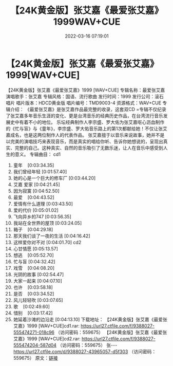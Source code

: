﻿---
title: 【24K黄金版】张艾嘉《最爱张艾嘉》1999WAV+CUE
date: 2022-03-16 07:19:01
categories: WAV车载音乐、镜像
tags: 华语中文
---
# 【24K黄金版】张艾嘉《最爱张艾嘉》1999[WAV+CUE]

【24K黄金版】张艾嘉《最爱张艾嘉》1999 [WAV+CUE]
专辑名称：最爱张艾嘉
演唱歌手：张艾嘉
专辑风格：国语、流行歌曲
发行时间：1999
发行公司：滚石唱片
唱片版本：HDCD黄金版
唱片编号：TMD9003-4
资源格式：WAV+CUE
专辑介绍：
《最爱张艾嘉》是张艾嘉作品最完整的收录，这套双CD
=专辑不仅纪录了张艾嘉多年音乐生涯的变化、更是台湾音乐的经典历史作品，在台湾流行音乐发展史中有着不小的地位。
乐坛经典制作人李宗盛、罗大佑为张艾嘉呕心沥血制作的《忙与盲》与《童年》，李宗盛、罗大佑音乐路上的第1次都献给她！不仅让张艾嘉成名，也是这两位制作人的代表作品。
张艾嘉擅于以音乐来说故事，她并不是以完美的演唱技巧来表现音乐，而是真实的唱给你听、告诉你她想说的，呈现出真实、完整的自己。这种真实、自然的音乐吸引了无数乐迷，让人在音乐中感受到人生的意义。
专辑曲目：
cd1
01. 童年    [0:03:34.35]
02. 我们曾经年轻
[0:01:57.40]
03. 她的心是一个巨大的修车厂
[0:03:44.20]
04. 艾嘉 爱家
[0:04:21.45]
05. 因为寂寞
[0:04:52.50]
06. 最爱    [0:04:43.52]
07. 爱情有什么道理
[0:03:43.50]
08. 爱的代价
[0:05:01.02]
09. 飞向异乡的747
[0:03:56.35]
10. 我站在全世界的屋顶
[0:03:24.05]
11. 箱子    [0:04:29.18]
12. 那天我们谈了一夜的生活
[0:04:16.42]
13. 这样爱你对不对
[0:04:01.70]
cd2
01. 心甘情愿
[0:05:13.57]
02. 想逃    [0:05:52.70]
03. 忙与盲
[0:04:32.42]
04. 戏雪    [0:04:08.20]
05. 光阴的故事
[0:02:54.47]
06. 大家一起来
[0:04:07.10]
07. 也许    [0:03:58.18]
08. 是否    [0:03:34.52]
09. 风儿轻轻吹
[0:03:07.65]
10. 歌    [0:02:49.60]
11. 惜别    [0:03:17.42]
12. 她延着沙滩的边沿走
[0:04:13.10]
下载地址：
【24K黄金版】张艾嘉《最爱张艾嘉》1999 [WAV+CUE]cd1.rar: https://url27.ctfile.com/f/9388027-555474271-018c96
（访问密码：559675）
【24K黄金版】张艾嘉《最爱张艾嘉》1999 [WAV+CUE]cd2.rar: https://url27.ctfile.com/f/9388027-555474204-587d04
（访问密码：559675）
张---
https://url27.ctfile.com/d/9388027-43965057-d5f303
（访问密码：559675）
原文：[链接](https://blog.sina.com.cn/s/blog_1647c7e7601030w7w.html)